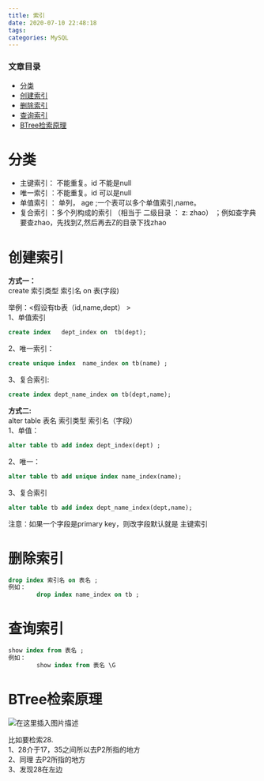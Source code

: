 ```yaml
---
title: 索引
date: 2020-07-10 22:48:18
tags: 
categories: MySQL
---
```


<!--more-->

### 文章目录

- [分类](#_1)
- [创建索引](#_7)
- [删除索引](#_46)
- [查询索引](#_53)
- [BTree检索原理](#BTree_61)

# 分类

- 主键索引： 不能重复。id 不能是null
- 唯一索引 ：不能重复。id 可以是null
- 单值索引 ： 单列， age ;一个表可以多个单值索引,name。
- 复合索引 ：多个列构成的索引 （相当于 二级目录 ： z: zhao） ；例如查字典要查zhao，先找到Z,然后再去Z的目录下找zhao

# 创建索引

**方式一：**  
create 索引类型 索引名 on 表\(字段\)

举例：\<假设有tb表（id,name,dept） >  
1、单值索引

```sql
create index   dept_index on  tb(dept);
```

2、唯一索引：

```sql
create unique index  name_index on tb(name) ;
```

3、复合索引:

```sql
create index dept_name_index on tb(dept,name);
```

**方式二:**  
alter table 表名 索引类型 索引名（字段）  
1、单值：

```sql
alter table tb add index dept_index(dept) ;
```

2、唯一：

```sql
alter table tb add unique index name_index(name);
```

3、复合索引

```sql
alter table tb add index dept_name_index(dept,name);
```

注意：如果一个字段是primary key，则改字段默认就是 主键索引

# 删除索引

```sql
drop index 索引名 on 表名 ;
例如：
		drop index name_index on tb ;
```

# 查询索引

```sql
show index from 表名 ;
例如：
		show index from 表名 \G
```

# BTree检索原理

![在这里插入图片描述](https://img-blog.csdnimg.cn/20200710224633819.png?x-oss-process=image/watermark,type_ZmFuZ3poZW5naGVpdGk,shadow_10,text_aHR0cHM6Ly9ibG9nLmNzZG4ubmV0L3FxXzIxMDQwNTU5,size_16,color_FFFFFF,t_70)

比如要检索28.  
1、28介于17，35之间所以去P2所指的地方  
2、同理 去P2所指的地方  
3、发现28在左边